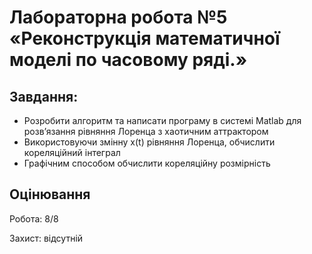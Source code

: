 # Лабораторна робота №5 «Реконструкція математичної моделі по часовому ряді.»
## Завдання:
* Розробити алгоритм та написати програму в системі Matlab для розв’язання рівняння Лоренца з хаотичним аттрактором
* Використовуючи змінну x(t) рівняння Лоренца, обчислити кореляційний інтеграл
* Графічним способом обчислити кореляційну розмірність

## Оцінювання
Робота: 8/8

Захист: відсутній
